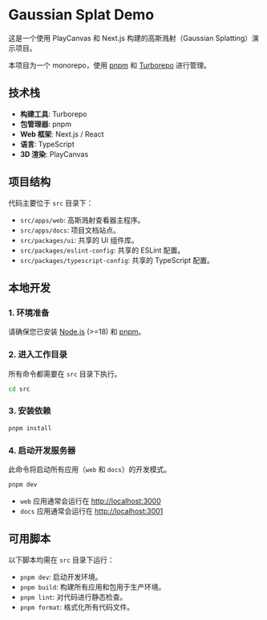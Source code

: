 # Gaussian Splat Demo

这是一个使用 PlayCanvas 和 Next.js 构建的高斯溅射（Gaussian Splatting）演示项目。

本项目为一个 monorepo，使用 [pnpm](https://pnpm.io/) 和 [Turborepo](https://turbo.build/repo) 进行管理。

## 技术栈

- **构建工具**: Turborepo
- **包管理器**: pnpm
- **Web 框架**: Next.js / React
- **语言**: TypeScript
- **3D 渲染**: PlayCanvas

## 项目结构

代码主要位于 `src` 目录下：

- `src/apps/web`: 高斯溅射查看器主程序。
- `src/apps/docs`: 项目文档站点。
- `src/packages/ui`: 共享的 UI 组件库。
- `src/packages/eslint-config`: 共享的 ESLint 配置。
- `src/packages/typescript-config`: 共享的 TypeScript 配置。

## 本地开发

### 1. 环境准备

请确保您已安装 [Node.js](https://nodejs.org/) (>=18) 和 [pnpm](https://pnpm.io/installation)。

### 2. 进入工作目录

所有命令都需要在 `src` 目录下执行。

```bash
cd src
```

### 3. 安装依赖

```bash
pnpm install
```

### 4. 启动开发服务器

此命令将启动所有应用（`web` 和 `docs`）的开发模式。

```bash
pnpm dev
```

- `web` 应用通常会运行在 [http://localhost:3000](http://localhost:3000)
- `docs` 应用通常会运行在 [http://localhost:3001](http://localhost:3001)

## 可用脚本

以下脚本均需在 `src` 目录下运行：

- `pnpm dev`: 启动开发环境。
- `pnpm build`: 构建所有应用和包用于生产环境。
- `pnpm lint`: 对代码进行静态检查。
- `pnpm format`: 格式化所有代码文件。
